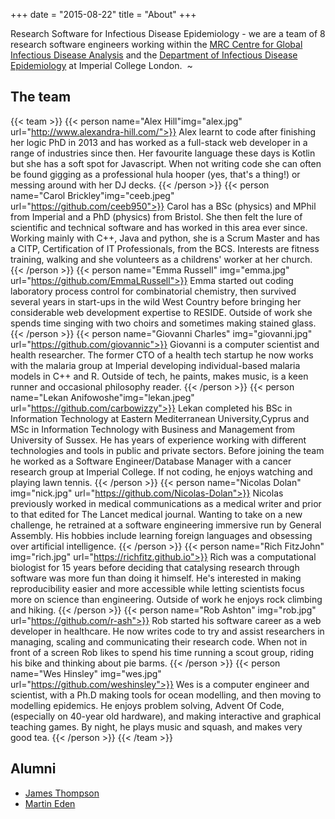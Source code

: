 +++
date = "2015-08-22"
title = "About"
+++

Research Software for Infectious Disease Epidemiology - we are a team of 8 research software engineers working within the [MRC Centre for Global Infectious Disease Analysis](https://www.imperial.ac.uk/mrc-global-infectious-disease-analysis) and the [Department of Infectious Disease Epidemiology](https://www.imperial.ac.uk/school-public-health/infectious-disease-epidemiology) at Imperial College London.
 ~
## The team

{{< team >}}
{{< person name="Alex Hill"img="alex.jpg" url="http://www.alexandra-hill.com/">}}
Alex learnt to code after finishing her logic PhD in 2013 and has worked as a full-stack web developer in a range of 
industries since then. Her favourite language these days is Kotlin but she has a soft spot for Javascript.
When not writing code she can often be found gigging as a professional hula hooper (yes, that's a thing!) or messing around 
with her DJ decks.
{{< /person >}}
{{< person name="Carol Brickley"img="ceeb.jpeg" url="https://github.com/ceeb950">}}
Carol has a BSc (physics) and MPhil from Imperial and a PhD (physics) from Bristol. She then felt the lure of scientific 
and technical software and has worked in this area ever since. Working mainly with C++, Java and python, she is a 
Scrum Master and has a CITP, Certification of IT Professionals, from the BCS. 
Interests are fitness training, walking and she volunteers as a childrens' worker at her church.
{{< /person >}}
{{< person name="Emma Russell" img="emma.jpg" url="https://github.com/EmmaLRussell">}}
Emma started out coding laboratory process control for combinatorial chemistry, then survived several years 
in start-ups in the wild West Country before bringing her considerable web development expertise to RESIDE.
Outside of work she spends time singing with two choirs and sometimes making stained glass.
{{< /person >}}
{{< person name="Giovanni Charles" img="giovanni.jpg" url="https://github.com/giovannic">}}
Giovanni is a computer scientist and health researcher. The former CTO of a health tech startup he now works
with the malaria group at Imperial developing individual-based malaria models in C++ and R. Outside of tech,
he paints, makes music, is a keen runner and occasional philosophy reader.
{{< /person >}}
{{< person name="Lekan Anifowoshe"img="lekan.jpeg" url="https://github.com/carbowizzy">}}
Lekan completed his BSc in Information Technology at Eastern Mediterranean University,Cyprus and MSc in Information Technology with Business and Management from University of Sussex. He has years of experience working with different technologies and tools in public and private sectors. Before joining the team he worked as a Software Engineer/Database Manager with a cancer research group at Imperial College. If not coding, he enjoys watching and playing lawn tennis.
{{< /person >}}
{{< person name="Nicolas Dolan" img="nick.jpg" url="https://github.com/Nicolas-Dolan">}}
Nicolas previously worked in medical communications as a medical writer and prior to that edited for The Lancet medical journal. Wanting to take on a new challenge, he retrained at a software engineering immersive run by General Assembly. His hobbies include learning foreign languages and obsessing over artificial intelligence.
{{< /person >}}
{{< person name="Rich FitzJohn" img="rich.jpg" url="https://richfitz.github.io">}}
Rich was a computational biologist for 15 years before deciding that catalysing research through software was more fun than doing it himself. He's interested in making reproducibility easier and more accessible while letting scientists focus more on science than engineering. Outside of work he enjoys rock climbing and hiking.
{{< /person >}}
{{< person name="Rob Ashton" img="rob.jpg" url="https://github.com/r-ash">}}
Rob started his software career as a web developer in healthcare. He now writes code to try and assist researchers in managing, scaling and communicating their research code. When not in front of a screen Rob likes to spend his time running a scout group, riding his bike and thinking about pie barms.
{{< /person >}}
{{< person name="Wes Hinsley" img="wes.jpg" url="https://github.com/weshinsley">}}
Wes is a computer engineer and scientist, with a Ph.D making tools for ocean modelling, and then moving to modelling epidemics. He enjoys problem solving, Advent Of Code, (especially on 40-year old hardware), and making interactive and graphical teaching games. By night, he plays music and squash, and makes very good tea.
{{< /person >}}
{{< /team >}}

## Alumni

* [James Thompson](https://github.com/JamesThompson1729)
* [Martin Eden](https://github.com/martineden)
